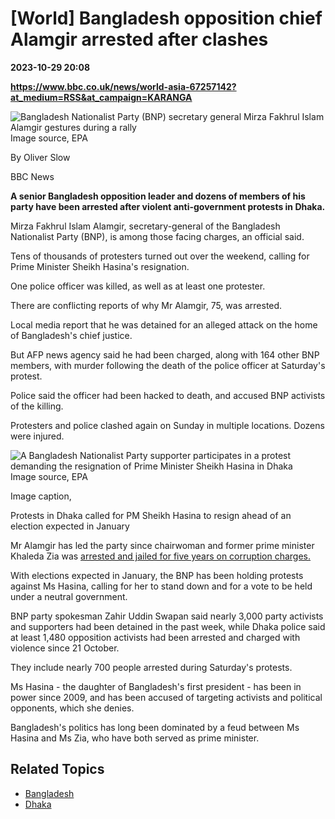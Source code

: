 # [World] Bangladesh opposition chief Alamgir arrested after clashes

**2023-10-29 20:08**

**https://www.bbc.co.uk/news/world-asia-67257142?at_medium=RSS&at_campaign=KARANGA**

![Bangladesh Nationalist Party (BNP) secretary general Mirza Fakhrul Islam Alamgir gestures during a rally](https://ichef.bbci.co.uk/news/976/cpsprodpb/10ADC/production/_131561386_169563242ec90658f3bd413106762c32cfbdfbf50_161_6720_37802000x1125.jpg)Image source, EPA

By Oliver Slow

BBC News

**A senior Bangladesh opposition leader and dozens of members of his party have been arrested after violent anti-government protests in Dhaka.**

Mirza Fakhrul Islam Alamgir, secretary-general of the Bangladesh Nationalist Party (BNP), is among those facing charges, an official said.

Tens of thousands of protesters turned out over the weekend, calling for Prime Minister Sheikh Hasina's resignation.

One police officer was killed, as well as at least one protester.

There are conflicting reports of why Mr Alamgir, 75, was arrested.

Local media report that he was detained for an alleged attack on the home of Bangladesh's chief justice.

But AFP news agency said he had been charged, along with 164 other BNP members, with murder following the death of the police officer at Saturday's protest.

Police said the officer had been hacked to death, and accused BNP activists of the killing.

Protesters and police clashed again on Sunday in multiple locations. Dozens were injured.

![A Bangladesh Nationalist Party supporter participates in a protest demanding the resignation of Prime Minister Sheikh Hasina in Dhaka](https://ichef.bbci.co.uk/news/976/cpsprodpb/BCBC/production/_131561384_8f0e50b166d100e31af86b85e9b268638f0c79020_691_6720_37802000x1125.jpg)Image source, EPA

Image caption,

Protests in Dhaka called for PM Sheikh Hasina to resign ahead of an election expected in January

Mr Alamgir has led the party since chairwoman and former prime minister Khaleda Zia was [arrested and jailed for five years on corruption charges.](https://www.bbc.co.uk/news/world-asia-42987765)

With elections expected in January, the BNP has been holding protests against Ms Hasina, calling for her to stand down and for a vote to be held under a neutral government.

BNP party spokesman Zahir Uddin Swapan said nearly 3,000 party activists and supporters had been detained in the past week, while Dhaka police said at least 1,480 opposition activists had been arrested and charged with violence since 21 October.

They include nearly 700 people arrested during Saturday's protests.

Ms Hasina - the daughter of Bangladesh's first president - has been in power since 2009, and has been accused of targeting activists and political opponents, which she denies.

Bangladesh's politics has long been dominated by a feud between Ms Hasina and Ms Zia, who have both served as prime minister.

Related Topics
--------------

*   [Bangladesh](https://www.bbc.co.uk/news/topics/c77jz3md7grt)
*   [Dhaka](https://www.bbc.co.uk/news/topics/cp7ddeeyj5jt)